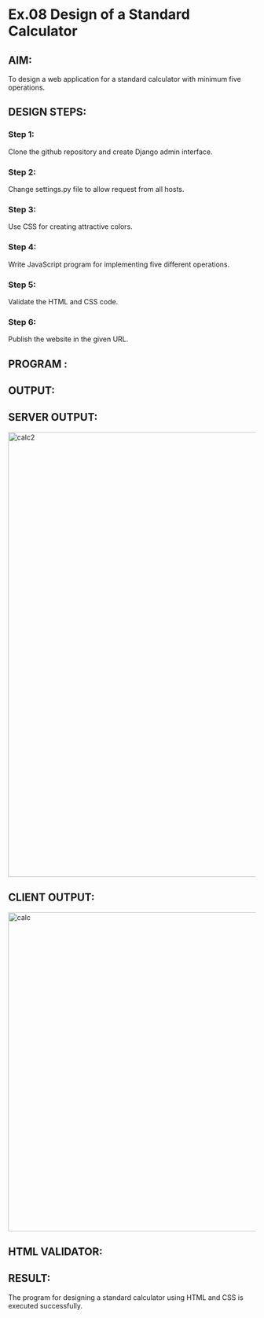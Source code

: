 # Ex.08 Design of a Standard Calculator

## AIM:
To design a web application for a standard calculator with minimum five operations.

## DESIGN STEPS:

### Step 1:
Clone the github repository and create Django admin interface.

### Step 2:
Change settings.py file to allow request from all hosts.

### Step 3:
Use CSS for creating attractive colors.

### Step 4:
Write JavaScript program for implementing five different operations.

### Step 5:
Validate the HTML and CSS code.

### Step 6:
Publish the website in the given URL.

## PROGRAM :

## OUTPUT:
## SERVER OUTPUT:

<img width="905" alt="calc2" src="https://github.com/Niroshassithanathan/calc/assets/121418437/d26e4509-5d62-4d69-bf41-bb7243bd5f0c">

## CLIENT OUTPUT:

<img width="649" alt="calc" src="https://github.com/Niroshassithanathan/calc/assets/121418437/43a6230b-c12b-4c7e-ac19-827d3ffa46bb">

## HTML VALIDATOR:

## RESULT:
The program for designing a standard calculator using HTML and CSS is executed successfully.
